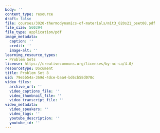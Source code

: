 ```yaml
---
body: ''
content_type: resource
draft: false
file: courses/3020-thermodynamics-of-materials/mit3_020s21_pset08.pdf
file_size: 560394
file_type: application/pdf
image_metadata:
  caption: ''
  credit: ''
  image-alt: ''
learning_resource_types:
- Problem Sets
license: https://creativecommons.org/licenses/by-nc-sa/4.0/
resourcetype: Document
title: Problem Set 8
uid: 79e5b54a-369d-4dce-baa4-bd6cb58d078c
video_files:
  archive_url: ''
  video_captions_file: ''
  video_thumbnail_file: ''
  video_transcript_file: ''
video_metadata:
  video_speakers: ''
  video_tags: ''
  youtube_description: ''
  youtube_id: ''
---
```

